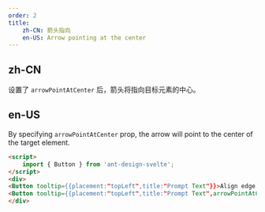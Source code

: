 ```yaml
---
order: 2
title:
    zh-CN: 箭头指向
    en-US: Arrow pointing at the center
---
```


## zh-CN

设置了 `arrowPointAtCenter` 后，箭头将指向目标元素的中心。

## en-US

By specifying `arrowPointAtCenter` prop, the arrow will point to the center of the target element.

```html
<script>
    import { Button } from 'ant-design-svelte';
</script>
<div>
<Button tooltip={{placement:"topLeft",title:"Prompt Text"}}>Align edge / 边缘对齐</Button>
<Button tooltip={{placement:"topLeft",title:"Prompt Text",arrowPointAtCenter:true}}>Arrow points to center / 箭头指向中心</Button>
</div>
```
